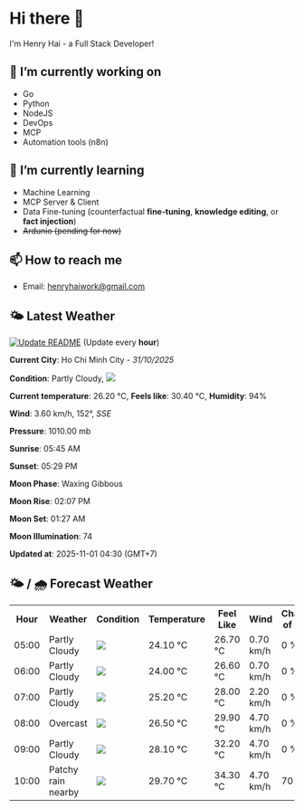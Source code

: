 # Hi there 👋

I'm Henry Hai - a Full Stack Developer!

## 🔭 I’m currently working on

- Go
- Python
- NodeJS
- DevOps
- MCP
- Automation tools (n8n)

## 🌱 I’m currently learning

- Machine Learning
- MCP Server & Client
- Data Fine-tuning (counterfactual **fine‑tuning**, **knowledge editing**, or **fact injection**)
- ~~Ardunio (pending for now)~~

## 📫 How to reach me

- Email: <henryhaiwork@gmail.com>

## 🌤️ Latest Weather
[![Update README](https://github.com/henry0hai/henry0hai/actions/workflows/udpateReadme.yml/badge.svg)](https://github.com/henry0hai/henry0hai/actions/workflows/udpateReadme.yml)
(Update every **hour**)
<!-- CURRENT_WEATHER:START -->
**Current City**: Ho Chi Minh City - *31/10/2025*

**Condition**: Partly Cloudy, <img src="https://cdn.weatherapi.com/weather/64x64/night/116.png"/>

**Current temperature**: 26.20 °C, **Feels like**: 30.40 °C, **Humidity**: 94%

**Wind**: 3.60 km/h, 152°, *SSE*

**Pressure**: 1010.00 mb

**Sunrise**: 05:45 AM

**Sunset**: 05:29 PM

**Moon Phase**: Waxing Gibbous

**Moon Rise**: 02:07 PM

**Moon Set**: 01:27 AM

**Moon Illumination**: 74

**Updated at**: 2025-11-01 04:30 (GMT+7)<!-- CURRENT_WEATHER:END -->

## 🌤️ / 🌧️ Forecast Weather
<!-- FORECAST_WEATHER:START -->
<table>
		<tr>
			<th>Hour</th>
			<th>Weather</th>
			<th>Condition</th>
			<th>Temperature</th>
			<th>Feel Like</th>
			<th>Wind</th>
			<th>Chance of Rain</th>
		</tr>
				<tr>
					<td>05:00</td>
					<td>Partly Cloudy </td>
					<td><img src='https://cdn.weatherapi.com/weather/64x64/night/116.png'/></td>
					<td>24.10 °C</td>
					<td>26.70 °C</td>
					<td>0.70 km/h</td>
					<td>0 %</td>
				</tr>
				<tr>
					<td>06:00</td>
					<td>Partly Cloudy </td>
					<td><img src='https://cdn.weatherapi.com/weather/64x64/day/116.png'/></td>
					<td>24.00 °C</td>
					<td>26.60 °C</td>
					<td>0.70 km/h</td>
					<td>0 %</td>
				</tr>
				<tr>
					<td>07:00</td>
					<td>Partly Cloudy </td>
					<td><img src='https://cdn.weatherapi.com/weather/64x64/day/116.png'/></td>
					<td>25.20 °C</td>
					<td>28.00 °C</td>
					<td>2.20 km/h</td>
					<td>0 %</td>
				</tr>
				<tr>
					<td>08:00</td>
					<td>Overcast </td>
					<td><img src='https://cdn.weatherapi.com/weather/64x64/day/122.png'/></td>
					<td>26.50 °C</td>
					<td>29.90 °C</td>
					<td>4.70 km/h</td>
					<td>0 %</td>
				</tr>
				<tr>
					<td>09:00</td>
					<td>Partly Cloudy </td>
					<td><img src='https://cdn.weatherapi.com/weather/64x64/day/116.png'/></td>
					<td>28.10 °C</td>
					<td>32.20 °C</td>
					<td>4.70 km/h</td>
					<td>0 %</td>
				</tr>
				<tr>
					<td>10:00</td>
					<td>Patchy rain nearby</td>
					<td><img src='https://cdn.weatherapi.com/weather/64x64/day/176.png'/></td>
					<td>29.70 °C</td>
					<td>34.30 °C</td>
					<td>4.70 km/h</td>
					<td>70 %</td>
				</tr>
</table>
<!-- FORECAST_WEATHER:END -->
